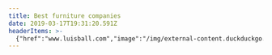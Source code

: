 ```yaml
---
title: Best furniture companies
date: 2019-03-17T19:31:20.591Z
headerItems: >-
  {"href":"www.luisball.com","image":"/img/external-content.duckduckgo.png","title":"about"}
---
```


